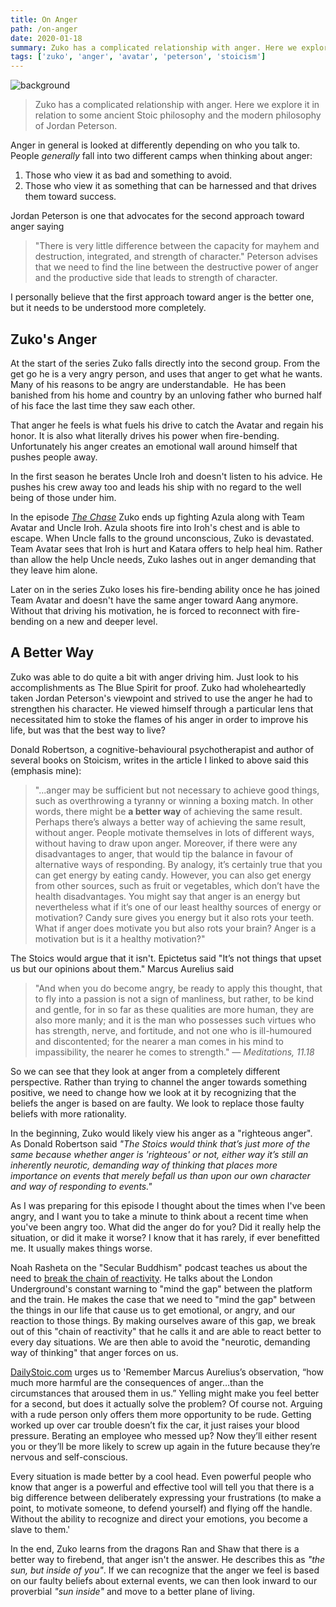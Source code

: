 ```yaml
---
title: On Anger
path: /on-anger
date: 2020-01-18
summary: Zuko has a complicated relationship with anger. Here we explore it in relation to some ancient Stoic philosophy and the modern philosophy of Jordan Peterson.
tags: ['zuko', 'anger', 'avatar', 'peterson', 'stoicism']
---
```


![background](./images/blog_bg_1.jpg)

> Zuko has a complicated relationship with anger. Here we explore it in relation to some ancient Stoic philosophy and the modern philosophy of Jordan Peterson.

Anger in general is looked at differently depending on who you talk to. People *generally* fall into two different camps when thinking about anger:

1. Those who view it as bad and something to avoid.
2. Those who view it as something that can be harnessed and that drives them toward success.

Jordan Peterson is one that advocates for the second approach toward anger saying 
> "There is very little difference between the capacity for mayhem and destruction, integrated, and strength of character." 
Peterson advises that we need to find the line between the destructive power of anger and the productive side that leads to strength of character. 

I personally believe that the first approach toward anger is the better one, but it needs to be understood more completely. 

## Zuko's Anger

At the start of the series Zuko falls directly into the second group. From the get go he is a very angry person, and uses that anger to get what he wants. Many of his reasons to be angry are understandable.  He has been banished from his home and country by an unloving father who burned half of his face the last time they saw each other. 

That anger he feels is what fuels his drive to catch the Avatar and regain his honor. It is also what literally drives his power when fire-bending. Unfortunately his anger creates an emotional wall around himself that pushes people away. 

In the first season he berates Uncle Iroh and doesn't listen to his advice. He pushes his crew away too and leads his ship with no regard to the well being of those under him. 

In the episode *[The Chase](https://avatar.fandom.com/wiki/The_Chase)* Zuko ends up fighting Azula along with Team Avatar and Uncle Iroh. Azula shoots fire into Iroh's chest and is able to escape. When Uncle falls to the ground unconscious, Zuko is devastated. Team Avatar sees that Iroh is hurt and Katara offers to help heal him. Rather than allow the help Uncle needs, Zuko lashes out in anger demanding that they leave him alone.

Later on in the series Zuko loses his fire-bending ability once he has joined Team Avatar and doesn't have the same anger toward Aang anymore. Without that driving his motivation, he is forced to reconnect with fire-bending on a new and deeper level.

## A Better Way
Zuko was able to do quite a bit with anger driving him. Just look to his accomplishments as The Blue Spirit for proof. Zuko had wholeheartedly taken Jordan Peterson's viewpoint and strived to use the anger he had to strengthen his character. He viewed himself through a particular lens that necessitated him to stoke the flames of his anger in order to improve his life, but was that the best way to live? 

Donald Robertson, a cognitive-behavioural psychotherapist and author of several books on Stoicism, writes in the article I linked to above said this (emphasis mine): 
> "...anger may be sufficient but not necessary to achieve good things, such as overthrowing a tyranny or winning a boxing match. In other words, there might be **a better way** of achieving the same result. Perhaps there’s always a better way of achieving the same result, without anger. People motivate themselves in lots of different ways, without having to draw upon anger. Moreover, if there were any disadvantages to anger, that would tip the balance in favour of alternative ways of responding. By analogy, it’s certainly true that you can get energy by eating candy. However, you can also get energy from other sources, such as fruit or vegetables, which don’t have the health disadvantages. You might say that anger is an energy but nevertheless what if it’s one of our least healthy sources of energy or motivation? Candy sure gives you energy but it also rots your teeth. What if anger does motivate you but also rots your brain? Anger is a motivation but is it a healthy motivation?"

The Stoics would argue that it isn't. Epictetus said "It’s not things that upset us but our opinions about them." Marcus Aurelius said 
> "And when you do become angry, be ready to apply this thought, that to fly into a passion is not a sign of manliness, but rather, to be kind and gentle, for in so far as these qualities are more human, they are also more manly; and it is the man who possesses such virtues who has strength, nerve, and fortitude, and not one who is ill-humoured and discontented; for the nearer a man comes in his mind to impassibility, the nearer he comes to strength." *— Meditations, 11.18*

So we can see that they look at anger from a completely different perspective. Rather than trying to channel the anger towards something positive, we need to change how we look at it by recognizing that the beliefs the anger is based on are faulty. We look to replace those faulty beliefs with more rationality. 

In the beginning, Zuko would likely view his anger as a "righteous anger". As Donald Robertson said *"The Stoics would think that’s just more of the same because whether anger is 'righteous' or not, either way it’s still an inherently neurotic, demanding way of thinking that places more importance on events that merely befall us than upon our own character and way of responding to events."*

As I was preparing for this episode I thought about the times when I've been angry, and I want you to take a minute to think about a recent time when you've been angry too. What did the anger do for you? Did it really help the situation, or did it make it worse? I know that it has rarely, if ever benefitted me. It usually makes things worse.

Noah Rasheta on the "Secular Buddhism" podcast teaches us about the need to [break the chain of reactivity](https://secularbuddhism.com/71-breaking-the-chain-of-reactivity/). He talks about the London Underground's constant warning to "mind the gap" between the platform and the train. He makes the case that we need to "mind the gap" between the things in our life that cause us to get emotional, or angry, and our reaction to those things. By making ourselves aware of this gap, we break out of this "chain of reactivity" that he calls it and are able to react better to every day situations. We are then able to avoid the "neurotic, demanding way of thinking" that anger forces on us.

[DailyStoic.com](https://dailystoic.com/stoic-response-anger/) urges us to 'Remember Marcus Aurelius’s observation, “how much more harmful are the consequences of anger…than the circumstances that aroused them in us.” Yelling might make you feel better for a second, but does it actually solve the problem? Of course not. Arguing with a rude person only offers them more opportunity to be rude. Getting worked up over car trouble doesn’t fix the car, it just raises your blood pressure. Berating an employee who messed up? Now they’ll either resent you or they’ll be more likely to screw up again in the future because they’re nervous and self-conscious.

Every situation is made better by a cool head. Even powerful people who know that anger is a powerful and effective tool will tell you that there is a big difference between deliberately expressing your frustrations (to make a point, to motivate someone, to defend yourself) and flying off the handle. Without the ability to recognize and direct your emotions, you become a slave to them.'

In the end, Zuko learns from the dragons Ran and Shaw that there is a better way to firebend, that anger isn't the answer.  He describes this as *"the sun, but inside of you"*.  If we can recognize that the anger we feel is based on our faulty beliefs about external events, we can then look inward to our proverbial *"sun inside"* and move to a better plane of living.
